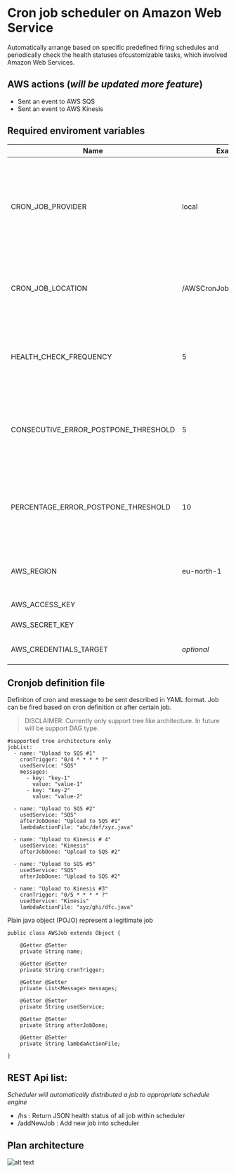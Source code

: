 # Cron job scheduler on Amazon Web Service

Automatically arrange based on specific predefined firing schedules and periodically check the health statuses ofcustomizable tasks, which involved Amazon Web Services.

## AWS actions (*will be updated more feature*) 

- Sent an event to AWS SQS 
- Sent an event to AWS Kinesis

## Required enviroment variables 

| Name | Example | Description |
| --- | --- | --- |
| CRON_JOB_PROVIDER | local | Type of storage where reside cronjob definition file. Current only support from local and S3 |
| CRON_JOB_LOCATION | /AWSCronJob/definition.yaml | Cronjob definition file path (or bucket name if storage is S3)
| HEALTH_CHECK_FREQUENCY | 5 | Health check will aggregate status of all jobs within schedule every 5 second |
| CONSECUTIVE_ERROR_POSTPONE_THRESHOLD | 5 | Scheduler will postpone job if it met consecutive error is higher than 5% |
| PERCENTAGE_ERROR_POSTPONE_THRESHOLD | 10 | Scheduler will postpone job if it met overall percentage error is higher than 10% |
| AWS_REGION | eu-north-1 | AWS Region where the services deployed
| AWS_ACCESS_KEY | | AWS Access key |
| AWS_SECRET_KEY | | AWS Secret key |
| AWS_CREDENTIALS_TARGET | *optional* | AWS credentials file |

## Cronjob definition file

Definiton of cron and message to be sent described in YAML format. Job can be fired based on cron definition or after certain job. 

> DISCLAIMER: Currently only support tree like architecture. In future will be support DAG type. 

```
#supported tree architecture only
jobList:
  - name: "Upload to SQS #1"
    cronTrigger: "0/4 * * * * ?"
    usedService: "SQS"
    messages:
      - key: "key-1"
        value: "value-1"
      - key: "key-2"
        value: "value-2"

  - name: "Upload to SQS #2"
    usedService: "SQS"
    afterJobDone: "Upload to SQS #1"
    lambdaActionFile: "abc/def/xyz.java"
  
  - name: "Upload to Kinesis # 4"
    usedService: "Kinesis"
    afterJobDone: "Upload to SQS #2"

  - name: "Upload to SQS #5"
    usedService: "SQS"
    afterJobDone: "Upload to SQS #2"
  
  - name: "Upload to Kinesis #3"
    cronTrigger: "0/5 * * * * ?"
    usedService: "Kinesis"
    lambdaActionFile: "xyz/ghi/dfc.java"
```

Plain java object (POJO) represent a legitimate job

```
public class AWSJob extends Object {
    
    @Getter @Setter
    private String name;

    @Getter @Setter
    private String cronTrigger;

    @Getter @Setter
    private List<Message> messages;

    @Getter @Setter
    private String usedService;

    @Getter @Setter
    private String afterJobDone;

    @Getter @Setter
    private String lambdaActionFile;

}
```

## REST Api list:

_Scheduler will automatically distributed a job to appropriate schedule engine_

- /hs : Return JSON health status of all job within scheduler
- /addNewJob : Add new job into scheduler

## Plan architecture

![alt text](https://raw.githubusercontent.com/datnguyenzzz/AWSCronJob/develop/Assets/design.png)